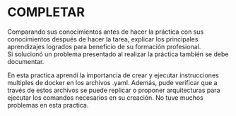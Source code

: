 # COMPLETAR  
Comparando sus conocimientos antes de hacer la práctica con sus conocimientos después de hacer la tarea, explicar los principales aprendizajes logrados para beneficio de su formación profesional.  
Si solucionó un problema presentado al realizar la práctica también se debe documentar.

En esta practica aprendí la importancia de crear y ejecutar instrucciones multiples de docker en los archivos .yaml. Además, pude verificar que a través de estos archivos se puede replicar o proponer arquitecturas para ejecutar los comandos necesarios en su creación. No tuve muchos problemas en esta practica. 
